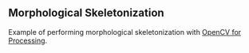 ## Morphological Skeletonization

Example of performing morphological skeletonization with [OpenCV for Processing](https://github.com/atduskgreg/opencv-processing).
